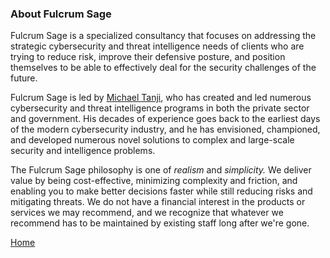 ### About Fulcrum Sage

Fulcrum Sage is a specialized consultancy that focuses on addressing the strategic cybersecurity and threat intelligence needs of clients who are trying to reduce risk, improve their defensive posture, and position themselves to be able to effectively deal for the security challenges of the future.

Fulcrum Sage is led by [Michael Tanji](https://www.linkedin.com/in/mtanji/), who has created and led numerous cybersecurity and threat intelligence programs in both the private sector and government. His decades of experience goes back to the earliest days of the modern cybersecurity industry, and he has envisioned, championed, and developed numerous novel solutions to complex and large-scale security and intelligence problems.

The Fulcrum Sage philosophy is one of *realism* and *simplicity.* We deliver value by being cost-effective, minimizing complexity and friction, and enabling you to make better decisions faster while still reducing risks and mitigating threats. We do not have a financial interest in the products or services we may recommend, and we recognize that whatever we recommend has to be maintained by existing staff long after we're gone.

[Home](index.md)
